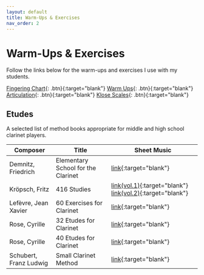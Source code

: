 ```yaml
---
layout: default
title: Warm-Ups & Exercises
nav_order: 2
---
```


# Warm-Ups & Exercises

Follow the links below for the warm-ups and exercises I use with my students.

[Fingering Chart](src/fingering-chart.jpeg){: .btn}{:target="blank"}
[Warm Ups](src/warm-up.pdf){: .btn}{:target="blank"}
[Articulation](src/articulation.pdf){: .btn}{:target="blank"}
[Klose Scales](src/klose-scales.pdf){: .btn}{:target="blank"}


## Etudes

A selected list of method books appropriate for middle and high school clarinet
players.

|Composer|Title|Sheet Music|
|--------|-----|-----------|
|Demnitz, Friedrich|Elementary School for the Clarinet|[link][1]{:target="blank"}|
|Kröpsch, Fritz|416 Studies|[link(vol.1)][2]{:target="blank"} [link(vol.2)][3]{:target="blank"}|
|Lefèvre, Jean Xavier|60 Exercises for Clarinet|[link][7]{:target="blank"}|
|Rose, Cyrille|32 Etudes for Clarinet|[link][4]{:target="blank"}|
|Rose, Cyrille|40 Etudes for Clarinet|[link][6]{:target="blank"}|
|Schubert, Franz Ludwig|Small Clarinet Method|[link][5]{:target="blank"}|

[1]: https://ks4.imslp.net/files/imglnks/usimg/9/91/IMSLP625321-PMLP1004372-demnitz_elementary_school_1951.pdf
[2]: https://ks4.imslp.net/files/imglnks/usimg/8/8d/IMSLP298582-PMLP483745-Kr_st_1.pdf
[3]: https://ks4.imslp.net/files/imglnks/usimg/8/89/IMSLP298583-PMLP483745-Kr_st_2.pdf
[4]: https://ks4.imslp.net/files/imglnks/usimg/d/d8/IMSLP248657-SIBLEY1802.22147.352f-39087023672902score.pdf
[5]: https://ks4.imslp.net/files/imglnks/usimg/8/88/IMSLP278479-PMLP452109-fl_schubert_clarinettenschule_381313840.pdf
[6]: https://ks4.imslp.net/files/imglnks/usimg/b/bf/IMSLP29006-PMLP64394-40_Studies.pdf
[7]: https://ks4.imslp.net/files/imglnks/usimg/d/df/IMSLP625548-PMLP914807-Lefevre-60-Exercices.pdf
